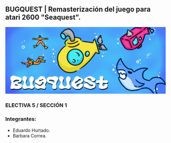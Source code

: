 ## BUGQUEST | Remasterización del juego para atari 2600 "Seaquest".

<p align="center">
  <img src="./assets/screenshots/banner.png" alt="Banner">
</p>

### ELECTIVA 5 / SECCIÓN 1
### Integrantes:
- Eduardo Hurtado.
- Barbara Correa.